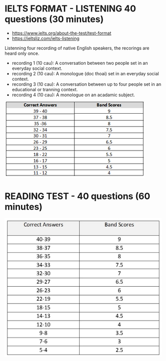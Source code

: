 # IELTS FORMAT - LISTENING  40 questions (30 minutes)
- https://www.ielts.org/about-the-test/test-format
- https://ieltsliz.com/ielts-listening
  
Listenning four recording of native English  speakers, the recorings are heard only once.
 - recording 1 (10 cau): A conversation between two people set in an everyday social context.
 - recording 2 (10 cau): A monologue (doc thoai) set in an everyday social context.
 - recording 3 (10 cau): A conversation between up to four people set in an educational or tranning context.
 - recording 4 (10 cau): A monologue on an acadamic subject.

![band-listening-score][ss1]

# READING TEST - 40 questions (60 minutes)
![band-reading-score][ss2]


[ss1]: asset/IELTS-Listening-Scores.png
[ss2]: asset/academic-reading-scores.jpg
